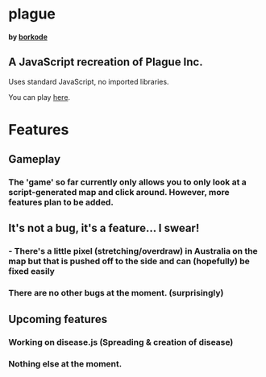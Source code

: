 
# plague

#### by [borkode](http://github.com/borkode "GitHub page")

  

## A JavaScript recreation of Plague Inc.

Uses standard JavaScript, no imported libraries.

You can play [here](http://borkode.github.io/plague).

  

# Features
## Gameplay
### The 'game' so far currently only allows you to only look at a script-generated map and click around. However, more features plan to be added.

## It's not a bug, it's a feature... I swear!
### - There's a little pixel (stretching/overdraw) in Australia on the map but that is pushed off to the side and can (hopefully) be fixed easily
### There are no other bugs at the moment. (surprisingly)

## Upcoming features
### Working on disease.js (Spreading & creation of disease)
### Nothing else at the moment.
